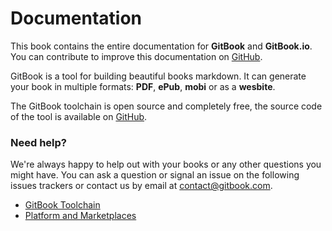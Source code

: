Documentation
=============

This book contains the entire documentation for **GitBook** and **GitBook.io**. You can contribute to improve this documentation on [GitHub](https://github.com/GitbookIO/documentation).

GitBook is a tool for building beautiful books markdown. It can generate your book in multiple formats: **PDF**, **ePub**, **mobi** or as a **wesbite**.

The GitBook toolchain is open source and completely free, the source code of the tool is available on [GitHub](https://github.com/GitbookIO/gitbook).

### Need help?

We're always happy to help out with your books or any other questions you might have. You can ask a question or signal an issue on the following issues trackers or contact us by email at [contact@gitbook.com](mailto:contact@gitbook.com).

* [GitBook Toolchain](https://github.com/GitbookIO/gitbook/issues?state=open)
* [Platform and Marketplaces](https://github.com/GitbookIO/gitbook.io/issues?state=open)
